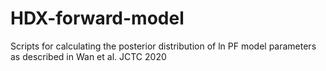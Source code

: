 # HDX-forward-model
Scripts for calculating the posterior distribution of ln PF model parameters as described in Wan et al. JCTC 2020
